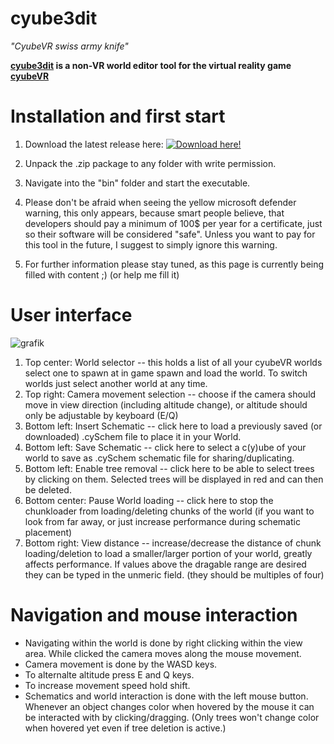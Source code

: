 # cyube3dit
*"CyubeVR swiss army knife"*

**[cyube3dit](http://cyube3dit.el-wa.org) is a non-VR world editor tool for the virtual reality game [cyubeVR](http://www.cyubevr.com)**



# Installation and first start
1. Download the latest release here:
[![Download here!](https://cdn.discordapp.com/attachments/597106606643216385/775474419093995550/68747470733a2f2f63646e2e617373697374616e742e6d6f652f696d616765732f4d6f64417373697374616e742f49636f6e.svg)](https://github.com/m0w1337/CyubE3dit_wicked/releases)

2. Unpack the .zip package to any folder with write permission.
3. Navigate into the "bin" folder and start the executable.
4. Please don't be afraid when seeing the yellow microsoft defender warning, this only appears, because smart people believe, that developers should pay a minimum of 100$ per year for a certificate, just so their software will be considered "safe". Unless you want to pay for this tool in the future, I suggest to simply ignore this warning.
5. For further information please stay tuned, as this page is currently being filled with content ;) (or help me fill it)

# User interface
![grafik](https://user-images.githubusercontent.com/11231913/118854630-3adc6800-b8d5-11eb-8c76-f8b323ba4cc0.png)

1. Top center: World selector -- this holds a list of all your cyubeVR worlds select one to spawn at in game spawn and load the world. To switch worlds just select another world at any time.
2. Top right: Camera movement selection -- choose if the camera should move in view direction (including altitude change), or altitude should only be adjustable by keyboard (E/Q)
3. Bottom left: Insert Schematic -- click here to load a previously saved (or downloaded) .cySchem file to place it in your World.
4. Bottom left: Save Schematic -- click here to select a c(y)ube of your world to save as .cySchem schematic file for sharing/duplicating.
5. Bottom left: Enable tree removal -- click here to be able to select trees by clicking on them. Selected trees will be displayed in red and can then be deleted.
6. Bottom center: Pause World loading -- click here to stop the chunkloader from loading/deleting chunks of the world (if you want to look from far away, or just increase performance during schematic placement)
7. Bottom right: View distance -- increase/decrease the distance of chunk loading/deletion to load a smaller/larger portion of your world, greatly affects performance. If values above the dragable range are desired they can be typed in the unmeric field. (they should be multiples of four)

# Navigation and mouse interaction
- Navigating within the world is done by right clicking within the view area. While clicked the camera moves along the mouse movement. 
- Camera movement is done by the WASD keys. 
- To alternalte altitude press E and Q keys. 
- To increase movement speed hold shift.
- Schematics and world interaction is done with the left mouse button. Whenever an object changes color when hovered by the mouse it can be interacted with by clicking/dragging. (Only trees won't change color when hovered yet even if tree deletion is active.)
